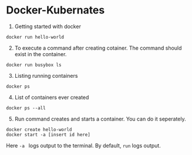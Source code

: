 # Docker-Kubernates
1. Getting started with docker
```
docker run hello-world
```
2. To execute a command after creating cotainer. The command should exist in the container.
```
docker run busybox ls
```
3. Listing running containers
```
docker ps
```
4. List of containers ever created
```
docker ps --all
```
5. Run command creates and starts a container. You can do it seperately.
```
docker create hello-world 
docker start -a [insert id here]
````
Here ```-a ``` logs output to the terminal. By default, ```run``` logs output.

